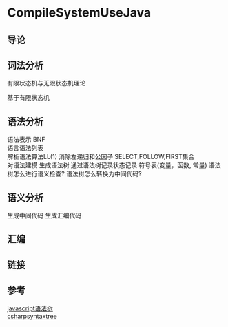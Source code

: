 # CompileSystemUseJava

## 导论

## 词法分析
有限状态机与无限状态机理论

基于有限状态机

## 语法分析
语法表示  BNF  
语言语法列表  
解析语法算法LL(1)  消除左递归和公因子   SELECT,FOLLOW,FIRST集合  
对语法建模
生成语法树
通过语法树记录状态记录 符号表(变量，函数, 常量)
语法树怎么进行语义检查?
语法树怎么转换为中间代码?

## 语义分析
生成中间代码
生成汇编代码

## 汇编
## 链接

## 参考
[javascript语法树](https://astexplorer.net/)  
[csharpsyntaxtree](https://docs.microsoft.com/en-us/dotnet/api/microsoft.codeanalysis.csharp.csharpsyntaxtree?view=roslyn-dotnet)
